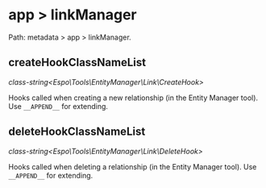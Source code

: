 # app > linkManager

Path: metadata > app > linkManager.

## createHookClassNameList

*class-string<Espo\Tools\EntityManager\Link\CreateHook>*

Hooks called when creating a new relationship (in the Entity Manager tool). Use `__APPEND__` for extending.

## deleteHookClassNameList

*class-string<Espo\Tools\EntityManager\Link\DeleteHook>*

Hooks called when deleting a relationship (in the Entity Manager tool). Use `__APPEND__` for extending.

